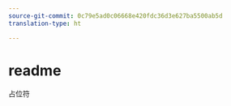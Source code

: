 ```yaml
---
source-git-commit: 0c79e5ad0c06668e420fdc36d3e627ba5500ab5d
translation-type: ht

---
```

# readme

占位符
